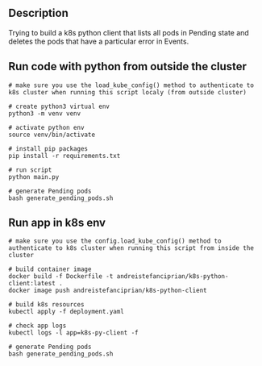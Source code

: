 ## Description

Trying to build a k8s python client that lists all pods in Pending state and deletes the pods that have a particular error in Events.

## Run code with python from outside the cluster

```
# make sure you use the load_kube_config() method to authenticate to k8s cluster when running this script localy (from outside cluster)

# create python3 virtual env
python3 -m venv venv

# activate python env
source venv/bin/activate

# install pip packages
pip install -r requirements.txt

# run script
python main.py

# generate Pending pods
bash generate_pending_pods.sh
```

## Run app in k8s env

```
# make sure you use the config.load_kube_config() method to authenticate to k8s cluster when running this script from inside the cluster

# build container image
docker build -f Dockerfile -t andreistefanciprian/k8s-python-client:latest .
docker image push andreistefanciprian/k8s-python-client

# build k8s resources
kubectl apply -f deployment.yaml

# check app logs
kubectl logs -l app=k8s-py-client -f

# generate Pending pods
bash generate_pending_pods.sh
```